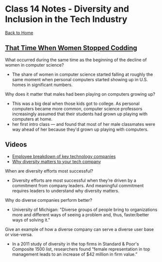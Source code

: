 # Class 14 Notes - Diversity and Inclusion in the Tech Industry

[Back to Home](../README.md)

## [That Time When Women Stopped Codding](https://www.npr.org/sections/money/2014/10/21/357629765/when-women-stopped-coding)

What occurred during the same time as the beginning of the decline of women in computer science?

+ The share of women in computer science started falling at roughly the same moment when personal computers started showing up in U.S. homes in significant numbers.

Why does it matter that males had been playing on computers growing up?

+ This was a big deal when those kids got to college. As personal computers became more common, computer science professors increasingly assumed that their students had grown up playing with computers at home.
+ her first intro class — and found that most of her male classmates were way ahead of her because they'd grown up playing with computers.

## Videos

+ [Employee breakdown of key technology companies](https://informationisbeautiful.net/visualizations/diversity-in-tech/)
+ [Why diversity matters to your tech company](https://www.usatoday.com/story/tech/columnist/2015/07/21/why-diversity-matters-your-tech-company/30419871/)

When are diversity efforts most successful?

+ Diversity efforts are most successful when they’re driven by a commitment from company leaders. And meaningful commitment requires leaders to understand why diversity matters.

Why do diverse companies perform better?

+ University of Michigan: "Diverse groups of people bring to organizations more and different ways of seeing a problem and, thus, faster/better ways of solving it."

Give an example of how a diverse company can serve a diverse user base or vise-versa.

+ In a 2011 study of diversity in the top firms in Standard & Poor's Composite 1500 list, researchers found “female representation in top management leads to an increase of $42 million in firm value.”
